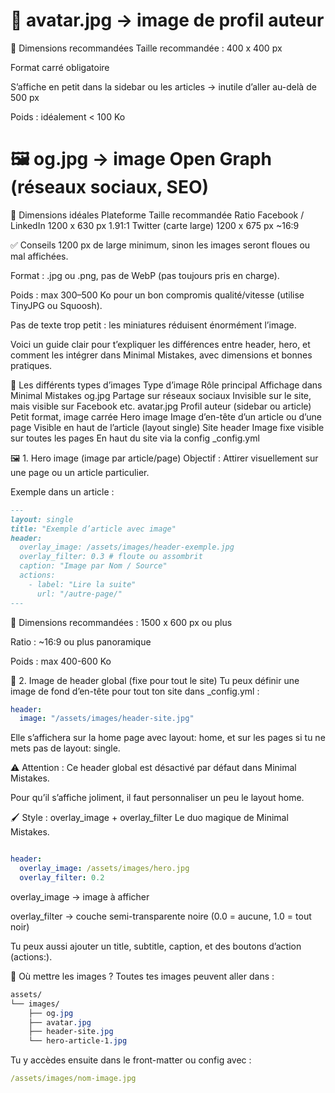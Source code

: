 # 👤 avatar.jpg → image de profil auteur
📐 Dimensions recommandées
Taille recommandée : 400 x 400 px

Format carré obligatoire

S’affiche en petit dans la sidebar ou les articles → inutile d’aller au-delà de 500 px

Poids : idéalement < 100 Ko

# 🖼️ og.jpg → image Open Graph (réseaux sociaux, SEO)
📐 Dimensions idéales
Plateforme	Taille recommandée	Ratio
Facebook / LinkedIn	1200 x 630 px	1.91:1
Twitter (carte large)	1200 x 675 px	~16:9

✅ Conseils
1200 px de large minimum, sinon les images seront floues ou mal affichées.

Format : .jpg ou .png, pas de WebP (pas toujours pris en charge).

Poids : max 300–500 Ko pour un bon compromis qualité/vitesse (utilise TinyJPG ou Squoosh).

Pas de texte trop petit : les miniatures réduisent énormément l’image.


Voici un guide clair pour t’expliquer les différences entre header, hero, et comment les intégrer dans Minimal Mistakes, avec dimensions et bonnes pratiques.

🧱 Les différents types d’images
Type d’image	Rôle principal	Affichage dans Minimal Mistakes
og.jpg	Partage sur réseaux sociaux	Invisible sur le site, mais visible sur Facebook etc.
avatar.jpg	Profil auteur (sidebar ou article)	Petit format, image carrée
Hero image	Image d’en-tête d’un article ou d’une page	Visible en haut de l’article (layout single)
Site header	Image fixe visible sur toutes les pages	En haut du site via la config _config.yml

🖼️ 1. Hero image (image par article/page)
Objectif :
Attirer visuellement sur une page ou un article particulier.

Exemple dans un article :

```markdown
---
layout: single
title: "Exemple d’article avec image"
header:
  overlay_image: /assets/images/header-exemple.jpg
  overlay_filter: 0.3 # floute ou assombrit
  caption: "Image par Nom / Source"
  actions:
    - label: "Lire la suite"
      url: "/autre-page/"
---
```

📐 Dimensions recommandées :
1500 x 600 px ou plus

Ratio : ~16:9 ou plus panoramique

Poids : max 400-600 Ko

🧱 2. Image de header global (fixe pour tout le site)
Tu peux définir une image de fond d’en-tête pour tout ton site dans _config.yml :

```yaml
header:
  image: "/assets/images/header-site.jpg"
```

Elle s’affichera sur la home page avec layout: home, et sur les pages si tu ne mets pas de layout: single.

⚠️ Attention :
Ce header global est désactivé par défaut dans Minimal Mistakes.

Pour qu’il s’affiche joliment, il faut personnaliser un peu le layout home.

🖌️ Style : overlay_image + overlay_filter
Le duo magique de Minimal Mistakes.

```yaml

header:
  overlay_image: /assets/images/hero.jpg
  overlay_filter: 0.2


```

overlay_image → image à afficher

overlay_filter → couche semi-transparente noire (0.0 = aucune, 1.0 = tout noir)

Tu peux aussi ajouter un title, subtitle, caption, et des boutons d’action (actions:).

📁 Où mettre les images ?
Toutes tes images peuvent aller dans :


```css
assets/
└── images/
    ├── og.jpg
    ├── avatar.jpg
    ├── header-site.jpg
    └── hero-article-1.jpg


```

Tu y accèdes ensuite dans le front-matter ou config avec :

```yaml
/assets/images/nom-image.jpg

```


